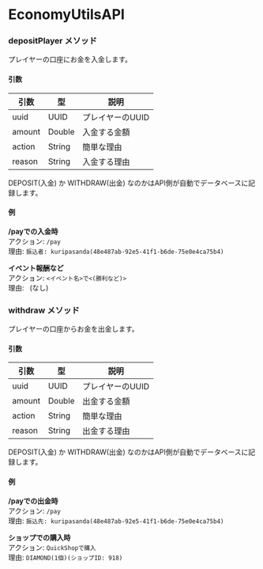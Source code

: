 # EconomyUtilsAPI
### depositPlayer メソッド
プレイヤーの口座にお金を入金します。
#### 引数
| 引数     | 型      | 説明         |
|--------|--------|------------|
| uuid   | UUID   | プレイヤーのUUID |
| amount | Double | 入金する金額     |
| action | String | 簡単な理由      |
| reason | String | 入金する理由     |

DEPOSIT(入金) か WITHDRAW(出金) なのかはAPI側が自動でデータベースに記録します。

#### 例
**/payでの入金時**  
アクション: `/pay`  
理由: `振込者: kuripasanda(48e487ab-92e5-41f1-b6de-75e0e4ca75b4)`

**イベント報酬など**  
アクション: `<イベント名>で<(勝利など)>`  
理由: ` `(なし)


### withdraw メソッド
プレイヤーの口座からお金を出金します。
#### 引数
| 引数     | 型      | 説明         |
|--------|--------|------------|
| uuid   | UUID   | プレイヤーのUUID |
| amount | Double | 出金する金額     |
| action | String | 簡単な理由      |
| reason | String | 出金する理由     |

DEPOSIT(入金) か WITHDRAW(出金) なのかはAPI側が自動でデータベースに記録します。

#### 例
**/payでの出金時**  
アクション: `/pay`  
理由: `振込先: kuripasanda(48e487ab-92e5-41f1-b6de-75e0e4ca75b4)`

**ショップでの購入時**  
アクション: `QuickShopで購入`  
理由: `DIAMOND(1個)(ショップID: 918)`
